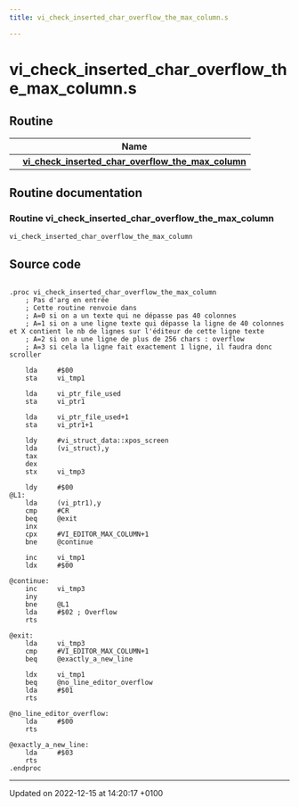 ```yaml
---
title: vi_check_inserted_char_overflow_the_max_column.s

---
```


# vi_check_inserted_char_overflow_the_max_column.s



## Routine

|                | Name           |
| -------------- | -------------- |
| | **[vi_check_inserted_char_overflow_the_max_column](Files/vi__check__inserted__char__overflow__the__max__column_8s.md#Routine-vi-check-inserted-char-overflow-the-max-column)** |


## Routine documentation

### Routine vi_check_inserted_char_overflow_the_max_column

```ca65
vi_check_inserted_char_overflow_the_max_column
```




## Source code

```ca65

.proc vi_check_inserted_char_overflow_the_max_column
    ; Pas d'arg en entrée
    ; Cette routine renvoie dans
    ; A=0 si on a un texte qui ne dépasse pas 40 colonnes
    ; A=1 si on a une ligne texte qui dépasse la ligne de 40 colonnes et X contient le nb de lignes sur l'éditeur de cette ligne texte
    ; A=2 si on a une ligne de plus de 256 chars : overflow
    ; A=3 si cela la ligne fait exactement 1 ligne, il faudra donc scroller

    lda     #$00
    sta     vi_tmp1

    lda     vi_ptr_file_used
    sta     vi_ptr1

    lda     vi_ptr_file_used+1
    sta     vi_ptr1+1

    ldy     #vi_struct_data::xpos_screen
    lda     (vi_struct),y
    tax
    dex
    stx     vi_tmp3

    ldy     #$00
@L1:
    lda     (vi_ptr1),y
    cmp     #CR
    beq     @exit
    inx
    cpx     #VI_EDITOR_MAX_COLUMN+1
    bne     @continue

    inc     vi_tmp1
    ldx     #$00

@continue:
    inc     vi_tmp3
    iny
    bne     @L1
    lda     #$02 ; Overflow
    rts

@exit:
    lda     vi_tmp3
    cmp     #VI_EDITOR_MAX_COLUMN+1
    beq     @exactly_a_new_line

    ldx     vi_tmp1
    beq     @no_line_editor_overflow
    lda     #$01
    rts

@no_line_editor_overflow:
    lda     #$00
    rts

@exactly_a_new_line:
    lda     #$03
    rts
.endproc
```


-------------------------------

Updated on 2022-12-15 at 14:20:17 +0100
